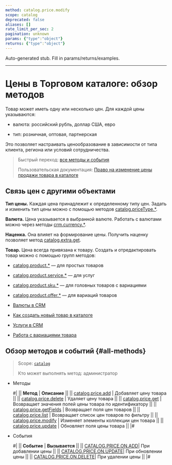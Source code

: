 ```yaml
---
method: catalog.price.modify
scope: catalog
deprecated: false
aliases: []
rate_limit_per_sec: 2
pagination: unknown
params: {"type":"object"}
returns: {"type":"object"}
---
```


Auto-generated stub. Fill in params/returns/examples.

---

# Цены в Торговом каталоге: обзор методов

Товар может иметь одну или несколько цен. Для каждой цены указываются:

- валюта: российский рубль, доллар США, евро

- тип: розничная, оптовая, партнерская

Это позволяет настраивать ценообразование в зависимости от типа клиента, региона или условий сотрудничества.

> Быстрый переход: [все методы и события](#all-methods) 
>
> Пользовательская документация: [Право на изменение цены продажи товара в ĸаталоге](https://helpdesk.bitrix24.ru/open/16342446/)

## Связь цен с другими объектами

**Тип цены.** Каждая цена принадлежит к определенному типу цен. Задать и изменить тип цены можно с помощью методов [catalog.priceType.*](../price-type/index.md).

**Валюта.** Цена указывается в выбранной валюте. Работать с валютами можно через методы [crm.currency.*](../../crm/currency/index.md).

**Наценка.** Она влияет на формирование цены. Получить наценку позволяет метод [catalog.extra.get](../extra/catalog-extra-get.md).

**Товар.** Цена всегда привязана к товару. Создать и отредактировать товар можно с помощью групп методов:

- [catalog.product.*](../product/index.md) — для простых товаров

- [catalog.product.service.*](../product/service/index.md) — для услуг

- [catalog.product.sku.*](../product/sku/index.md) — для головных товаров с вариациями

- [catalog.product.offer.*](../product/offer/index.md) — для вариаций товаров



- [Валюты в CRM](https://helpdesk.bitrix24.ru/open/6987305/)

- [Как создать новый товар в каталоге](https://helpdesk.bitrix24.ru/open/11657084/)

- [Услуги в CRM](https://helpdesk.bitrix24.ru/open/16560760/)

- [Работа с вариациями товара](https://helpdesk.bitrix24.ru/open/11657102/)



## Обзор методов и событий {#all-methods}

> Scope: [`catalog`](../../scopes/permissions.md)
>
> Кто может выполнять метод: администратор



- Методы

    #|
    || **Метод** | **Описание** ||
    || [catalog.price.add](./catalog-price-add.md) | Добавляет цену товара ||
    || [catalog.price.delete](./catalog-price-delete.md) | Удаляет цену товара ||
    || [catalog.price.get](./catalog-price-get.md) | Возвращает значения полей цены товара по идентификатору ||
    || [catalog.price.getFields](./catalog-price-get-fields.md) | Возвращает поля цен товаров ||
    || [catalog.price.list](./catalog-price-list.md) | Возвращает список цен товаров по фильтру ||
    || [catalog.price.modify](./catalog-price-modify.md) | Изменяет элементы коллекции цен товара ||
    || [catalog.price.update](./catalog-price-update.md) | Обновляет поля цены товара ||
    |#

- События

    #|
    || **Событие** | **Вызывается** ||
    || [CATALOG.PRICE.ON.ADD](./events/catalog-price-on-add.md)| При добавлении цены ||
    || [CATALOG.PRICE.ON.UPDATE](./events/catalog-price-on-update.md)| При обновлении цены ||
    || [CATALOG.PRICE.ON.DELETE](./events/catalog-price-on-delete.md)| При удалении цены ||
    |#


